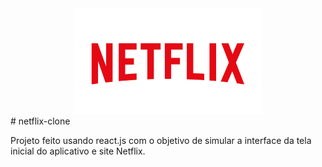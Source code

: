 <div align="center">
<img  src="public\netflix-logo.png" style="
width: 300px;">
</div>
# netflix-clone

Projeto feito usando react.js com o objetivo de simular a interface da tela inicial do aplicativo e site Netflix.

